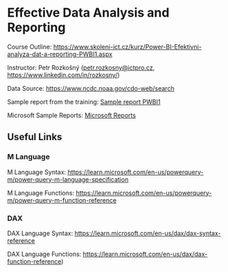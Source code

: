# Effective Data Analysis and Reporting

Course Outline: https://www.skoleni-ict.cz/kurz/Power-BI-Efektivni-analyza-dat-a-reporting-PWBI1.aspx

Instructor: Petr Rozkošný (petr.rozkosny@ictpro.cz, https://www.linkedin.com/in/rozkosny/)

Data Source: https://www.ncdc.noaa.gov/cdo-web/search

Sample report from the training: [Sample report PWBI1](https://app.powerbi.com/view?r=eyJrIjoiNTg0ODhkYWYtNTMxOC00M2YzLTg2YTAtMDhjOWE0ZDIxNzY3IiwidCI6IjU4NzNhNWVlLTkzNTYtNGYyMy04YzMyLTQ5ODRmYjE5ZmZmMyIsImMiOjh9&pageName=ReportSectionfe84644d795c3ccb1a1a)

Microsoft Sample Reports: [Microsoft Reports](https://learn.microsoft.com/en-us/power-bi/create-reports/sample-datasets)

## Useful Links

### M Language
M Language Syntax: https://learn.microsoft.com/en-us/powerquery-m/power-query-m-language-specification

M Language Functions: https://learn.microsoft.com/en-us/powerquery-m/power-query-m-function-reference

### DAX
DAX Language Syntax: https://learn.microsoft.com/en-us/dax/dax-syntax-reference

DAX Language Functions: https://learn.microsoft.com/en-us/dax/dax-function-reference)
